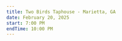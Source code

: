 ```yaml
---
title: Two Birds Taphouse - Marietta, GA
date: February 20, 2025
start: 7:00 PM
endTime: 10:00 PM
---
```

